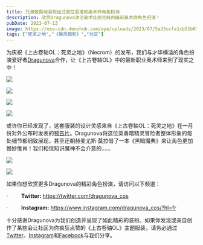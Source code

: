 ```yaml
---
title: 充满敬畏地凝视经过莫拉恩准的奥术师角色扮演
description: 欣赏Dragunova沐浴奥术壮丽光辉的精彩奥术师角色扮演！
pubDate: 2023-07-13
image: https://eso-cdn.denohub.com/ape/uploads/2023/07/5a33ccfa1cb51b07120f03251516dae5.jpg
tags: ["死灵之地","《晨风暗影》","社区"]
---
```


为庆祝《上古卷轴OL：死灵之地》（Necrom）的发布，我们与才华横溢的角色扮演爱好者[Dragunova](https://twitter.com/dragunova_cos/status/1671171486605017091?s=20)合作，让《上古卷轴OL》中的最新职业奥术师来到了现实之中！

![](https://eso-cdn.denohub.com/ape/uploads/2023/07/68bcaeb3d3786d65bf887f58fa3a7653.jpg)

![](https://eso-cdn.denohub.com/ape/uploads/2023/07/65ac812c75f9fec46c2f2e7b9c836102.jpg)

![](https://eso-cdn.denohub.com/ape/uploads/2023/07/cf2644e991e72a82dc49799838e0bae0.jpg)

![](https://eso-cdn.denohub.com/ape/uploads/2023/07/5ed14bab42989bd2e95f5cf089576691.jpg)

或许你已经发现了，这套服装的设计灵感来自《上古卷轴OL：死灵之地》在一月份对外公布时发表的[预告片](https://www.youtube.com/watch?v=FILD6Gj1kVU)。Dragunova将这位英勇暗精灵冒险者整体形象的每处细节都细致展现，甚至还朝赫麦尤斯·莫拉借了一本《黑暗魔典》来让角色更加惟妙惟肖！我们相信知识魔神不会介意的……

![](https://eso-cdn.denohub.com/ape/uploads/2023/07/c4931430a88101e37bad5f11b0c76bb0.jpg)

![](https://eso-cdn.denohub.com/ape/uploads/2023/07/f78d2849a5161482cd0042a5096fe007.jpg)

如果你想欣赏更多Dragunova的精彩角色扮演，请访问以下频道：

·         **Twitter:** <https://twitter.com/dragunova_cos>

·         **Instagram:** <https://www.instagram.com/dragunova_cos/?hl=fr>

十分感谢Dragunova为我们创造并呈现了如此精彩的装扮。如果你发现或亲自创作了某些会让社区为你疯狂点赞的《上古卷轴OL》主题服装，请务必通过[Twitter](https://twitter.com/TESOnline)、[Instagram](https://www.instagram.com/elderscrollsonline/)和[Facebook](https://www.facebook.com/ElderScrollsOnline)与我们分享。 
